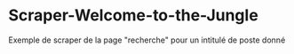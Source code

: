 # Scraper-Welcome-to-the-Jungle
Exemple de scraper de la page "recherche" pour un intitulé de poste donné
